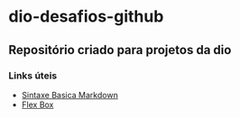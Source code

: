 # dio-desafios-github

## Repositório criado para projetos da dio

### Links úteis
- [Sintaxe Basica Markdown](https://www.markdownguide.org/basic-syntax/)
- [Flex Box](https://css-tricks.com/snippets/css/a-guide-to-flexbox/)

